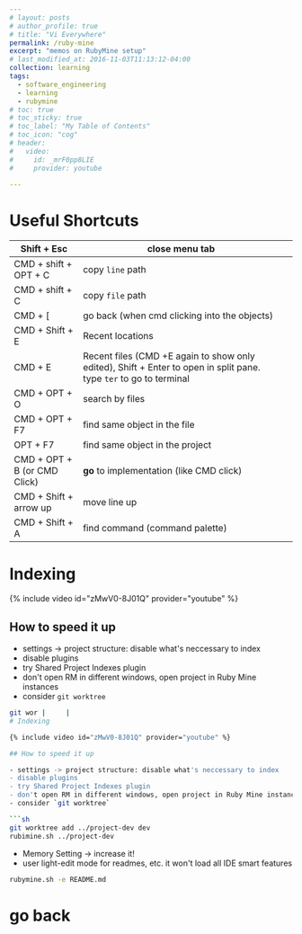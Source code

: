 ```yaml
---
# layout: posts
# author_profile: true
# title: "Vi Everywhere"
permalink: /ruby-mine
excerpt: "memos on RubyMine setup"
# last_modified_at: 2016-11-03T11:13:12-04:00
collection: learning
tags:
  - software_engineering
  - learning
  - rubymine
# toc: true
# toc_sticky: true
# toc_label: "My Table of Contents"
# toc_icon: "cog"
# header:
#   video:
#     id: _mrF0pp8LIE
#     provider: youtube

---
```


# Useful Shortcuts
| Shift + Esc                  | close menu tab                                                                                                     |     |
| ---------------------------- | ------------------------------------------------------------------------------------------------------------------ | --- |
| CMD + shift + OPT + C        | copy `line` path                                                                                                   |     |
| CMD + shift + C              | copy `file` path                                                                                                   |     |
| CMD + [                      | go back (when cmd clicking into the objects)                                                                       |     |
| CMD + Shift + E              | Recent locations                                                                                                   |     |
| CMD + E                      | Recent files (CMD +E again to show only edited), Shift + Enter to open in split pane. type `ter` to go to terminal |     |
| CMD + OPT + O                | search by files                                                                                                    |     |
| CMD  + OPT + F7              | find same object in the file                                                                                       |     |
| OPT + F7                     | find same object in the project                                                                                    |     |
| CMD + OPT + B (or CMD Click) | **go** to implementation (like CMD click)                                                                          |     |
| CMD + Shift + arrow up       | move line up                                                                                                       |     |
| CMD + Shift + A              | find command (command palette)                                                                                     |     |
# Indexing

{% include video id="zMwV0-8J01Q" provider="youtube" %}

## How to speed it up

- settings -> project structure: disable what's neccessary to index
- disable plugins
- try Shared Project Indexes plugin
- don't open RM in different windows, open project in Ruby Mine instances
- consider `git worktree`

```sh
git wor |     |
# Indexing

{% include video id="zMwV0-8J01Q" provider="youtube" %}

## How to speed it up

- settings -> project structure: disable what's neccessary to index
- disable plugins
- try Shared Project Indexes plugin
- don't open RM in different windows, open project in Ruby Mine instances
- consider `git worktree`

```sh
git worktree add ../project-dev dev
rubimine.sh ../project-dev
```

- Memory Setting -> increase it!
- user light-edit mode for readmes, etc. it won't load all IDE smart features

```sh
rubymine.sh -e README.md
```
# go back